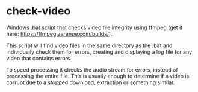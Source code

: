 # check-video
Windows .bat script that checks video file integrity using ffmpeg (get it here: https://ffmpeg.zeranoe.com/builds/).

This script will find video files in the same directory as the .bat and individually check them for errors, creating and displaying a log file for any video that contains errors.

To speed processing it checks the audio stream for errors, instead of processing the entire file. This is usually enough to determine if a video is corrupt due to a stopped download, extraction or something similar.
